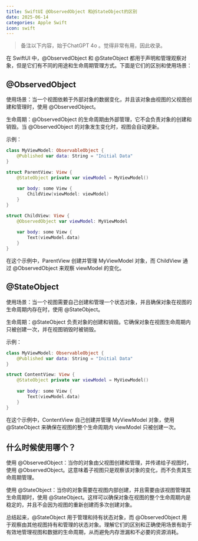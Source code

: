```yaml
---
title: SwiftUI @ObservedObject 和@StateObject的区别
date: 2025-06-14
categories: Apple Swift
icon: swift
---
```


> 备注以下内容，始于ChatGPT 4o 。觉得非常有用，因此收录。

在 SwiftUI 中，@ObservedObject 和 @StateObject 都用于声明和管理观察对象，但是它们有不同的用途和生命周期管理方式。下面是它们的区别和使用场景：

## @ObservedObject

使用场景：当一个视图依赖于外部对象的数据变化，并且该对象由视图的父视图创建和管理时，使用 @ObservedObject。

生命周期：@ObservedObject 的生命周期由外部管理，它不会负责对象的创建和销毁。当 @ObservedObject 的对象发生变化时，视图会自动更新。

示例：

```swift
class MyViewModel: ObservableObject {
    @Published var data: String = "Initial Data"
}

struct ParentView: View {
    @StateObject private var viewModel = MyViewModel()
    
    var body: some View {
        ChildView(viewModel: viewModel)
    }
}

struct ChildView: View {
    @ObservedObject var viewModel: MyViewModel
    
    var body: some View {
        Text(viewModel.data)
    }
}
```

在这个示例中，ParentView 创建并管理 MyViewModel 对象，而 ChildView 通过 @ObservedObject 来观察 viewModel 的变化。

## @StateObject

使用场景：当一个视图需要自己创建和管理一个状态对象，并且确保对象在视图的生命周期内存在时，使用 @StateObject。

生命周期：@StateObject 负责对象的创建和销毁。它确保对象在视图生命周期内只被创建一次，并在视图销毁时被销毁。

示例：

```swift
class MyViewModel: ObservableObject {
    @Published var data: String = "Initial Data"
}

struct ContentView: View {
    @StateObject private var viewModel = MyViewModel()
    
    var body: some View {
        Text(viewModel.data)
    }
}
```

在这个示例中，ContentView 自己创建并管理 MyViewModel 对象，使用 @StateObject 来确保在视图的整个生命周期内 viewModel 只被创建一次。

## 什么时候使用哪个？

使用 @ObservedObject：当你的对象由父视图创建和管理，并传递给子视图时，使用 @ObservedObject。这意味着子视图只是观察该对象的变化，而不负责其生命周期管理。

使用 @StateObject：当你的对象需要在视图内部创建，并且需要由该视图管理其生命周期时，使用 @StateObject。这样可以确保对象在视图的整个生命周期内是稳定的，并且不会因为视图的重新创建而多次创建对象。

总结起来，@StateObject 用于管理和持有状态对象，而 @ObservedObject 用于观察由其他视图持有和管理的状态对象。理解它们的区别和正确使用场景有助于有效地管理视图和数据的生命周期，从而避免内存泄漏和不必要的资源消耗。
